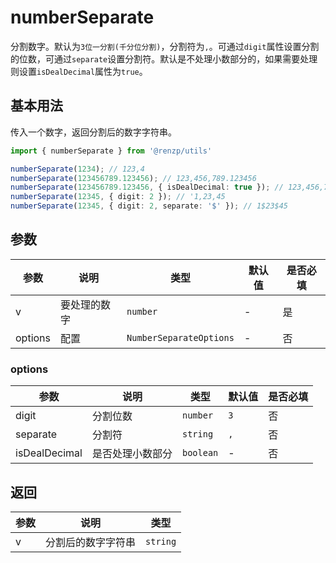 # numberSeparate

分割数字。默认为`3位一分割(千分位分割)`，分割符为`,`。可通过`digit`属性设置分割的位数，可通过`separate`设置分割符。默认是不处理小数部分的，如果需要处理则设置`isDealDecimal`属性为`true`。

## 基本用法

传入一个数字，返回分割后的数字字符串。

```ts
import { numberSeparate } from '@renzp/utils'

numberSeparate(1234); // 123,4
numberSeparate(123456789.123456); // 123,456,789.123456
numberSeparate(123456789.123456, { isDealDecimal: true }); // 123,456,789.123,456
numberSeparate(12345, { digit: 2 }); // '1,23,45
numberSeparate(12345, { digit: 2, separate: '$' }); // 1$23$45
```

## 参数

| 参数    | 说明         | 类型                    | 默认值 | 是否必填 |
| ------- | ------------ | ----------------------- | ------ | -------- |
| v       | 要处理的数字 | `number`                | -      | 是       |
| options | 配置         | `NumberSeparateOptions` | -      | 否       |

### options

| 参数          | 说明             | 类型      | 默认值 | 是否必填 |
| ------------- | ---------------- | --------- | ------ | -------- |
| digit         | 分割位数         | `number`  | `3`    | 否       |
| separate      | 分割符           | `string`  | `,`    | 否       |
| isDealDecimal | 是否处理小数部分 | `boolean` | -      | 否       |


## 返回

| 参数 | 说明               | 类型     |
| ---- | ------------------ | -------- |
| v    | 分割后的数字字符串 | `string` |
